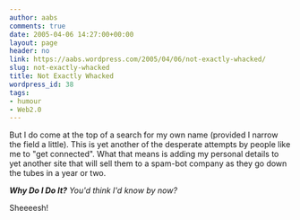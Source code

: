 ```yaml
---
author: aabs
comments: true
date: 2005-04-06 14:27:00+00:00
layout: page
header: no
link: https://aabs.wordpress.com/2005/04/06/not-exactly-whacked/
slug: not-exactly-whacked
title: Not Exactly Whacked
wordpress_id: 38
tags:
- humour
- Web2.0
---
```


But I do come at the top of a search for my own name (provided I narrow the field a little). This is yet another of the desperate attempts by people like me to "get connected". What that means is adding my personal details to yet another site that will sell them to a spam-bot company as they go down the tubes in a year or two.

**_Why Do I Do It?_** _You'd think I'd know by now?_

Sheeeesh!
